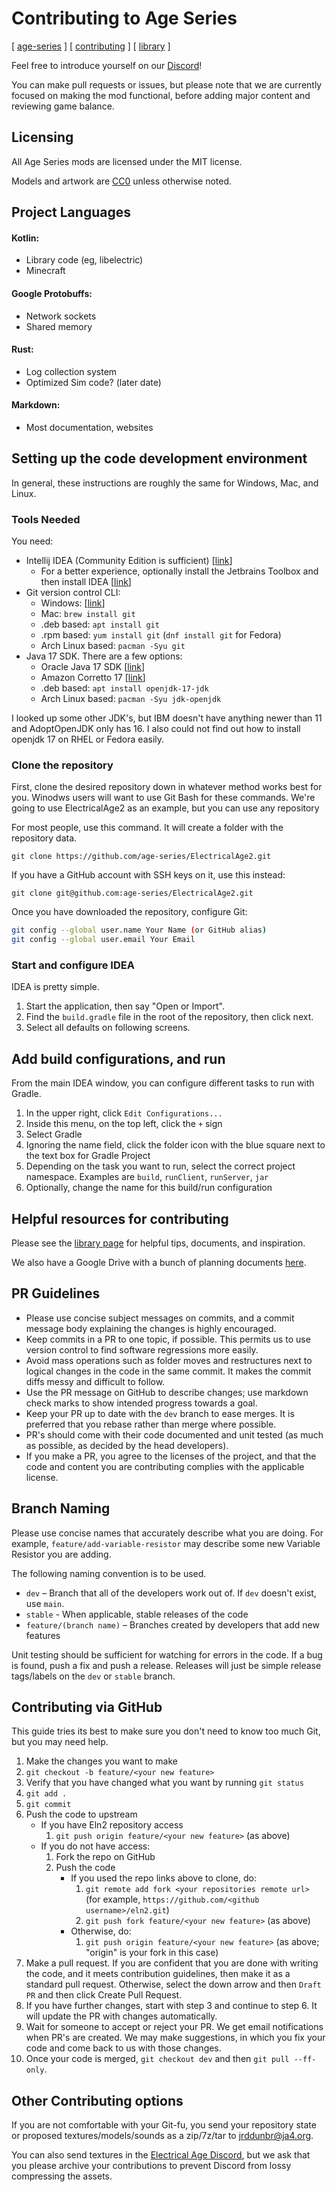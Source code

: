 # Contributing to Age Series

[ [age-series](/) ] [ [contributing](CONTRIBUTING) ] [ [library](LIBRARY) ]

Feel free to introduce yourself on our [Discord](https://discord.gg/YjK2JAD)!

You can make pull requests or issues, but please note that we are currently focused on making the mod functional, before adding major content and reviewing game balance.

## Licensing

All Age Series mods are licensed under the MIT license.

Models and artwork are [CC0](https://creativecommons.org/share-your-work/public-domain/cc0/) unless otherwise noted.

## Project Languages

#### Kotlin:
* Library code (eg, libelectric)
* Minecraft

#### Google Protobuffs:
* Network sockets
* Shared memory

#### Rust:
* Log collection system
* Optimized Sim code? (later date)

#### Markdown:
* Most documentation, websites

## Setting up the code development environment

In general, these instructions are roughly the same for Windows, Mac, and Linux.

### Tools Needed

You need:
* Intellij IDEA (Community Edition is sufficient) [[link](https://www.jetbrains.com/idea/download/)]
    * For a better experience, optionally install the Jetbrains Toolbox and then install IDEA [[link](https://www.jetbrains.com/toolbox-app/)]
* Git version control CLI:
    * Windows: [[link](https://git-scm.com/downloads)]
    * Mac: `brew install git`
    * .deb based: `apt install git`
    * .rpm based: `yum install git` (`dnf install git` for Fedora)
    * Arch Linux based: `pacman -Syu git`
* Java 17 SDK. There are a few options:
    * Oracle Java 17 SDK [[link](https://www.oracle.com/java/technologies/downloads/)]
    * Amazon Corretto 17 [[link](https://docs.aws.amazon.com/corretto/latest/corretto-17-ug/downloads-list.html)]
    * .deb based: `apt install openjdk-17-jdk`
    * Arch Linux based: `pacman -Syu jdk-openjdk`

I looked up some other JDK's, but IBM doesn't have anything newer than 11 and AdoptOpenJDK only has 16. I also could not find out how to install openjdk 17 on RHEL or Fedora easily.

### Clone the repository

First, clone the desired repository down in whatever method works best for you. Winodws users will want to use Git Bash for these commands. We're going to use ElectricalAge2 as an example, but you can use any repository

For most people, use this command. It will create a folder with the repository data.

`git clone https://github.com/age-series/ElectricalAge2.git`

If you have a GitHub account with SSH keys on it, use this instead:

`git clone git@github.com:age-series/ElectricalAge2.git`

Once you have downloaded the repository, configure Git:

```sh
git config --global user.name Your Name (or GitHub alias)
git config --global user.email Your Email
```

### Start and configure IDEA

IDEA is pretty simple.

1. Start the application, then say "Open or Import".
2. Find the `build.gradle` file in the root of the repository, then click next.
3. Select all defaults on following screens.

## Add build configurations, and run

From the main IDEA window, you can configure different tasks to run with Gradle.

1. In the upper right, click `Edit Configurations...`
2. Inside this menu, on the top left, click the `+` sign
3. Select Gradle
4. Ignoring the name field, click the folder icon with the blue square next to the text box for Gradle Project
5. Depending on the task you want to run, select the correct project namespace. Examples are `build`, `runClient`, `runServer`, `jar`
7. Optionally, change the name for this build/run configuration

## Helpful resources for contributing

Please see the [library page](LIBRARY.md) for helpful tips, documents, and inspiration.

We also have a Google Drive with a bunch of planning documents [here](https://drive.google.com/drive/folders/1rWXCEy9EQmKbeYGKnJssirRZnXX0fHkj).

## PR Guidelines

* Please use concise subject messages on commits, and a commit message body explaining the changes is highly encouraged.
* Keep commits in a PR to one topic, if possible. This permits us to use version control to find software regressions more easily.
* Avoid mass operations such as folder moves and restructures next to logical changes in the code in the same commit. It makes the commit diffs messy and difficult to follow.
* Use the PR message on GitHub to describe changes; use markdown check marks to show intended progress towards a goal.
* Keep your PR up to date with the `dev` branch to ease merges. It is preferred that you rebase rather than merge where possible.
* PR's should come with their code documented and unit tested (as much as possible, as decided by the head developers).
* If you make a PR, you agree to the licenses of the project, and that the code and content you are contributing complies with the applicable license.

## Branch Naming

Please use concise names that accurately describe what you are doing.
For example, `feature/add-variable-resistor` may describe some new Variable Resistor you are adding.

The following naming convention is to be used.

* `dev` – Branch that all of the developers work out of. If `dev` doesn't exist, use `main`.
* `stable` - When applicable, stable releases of the code
* `feature/(branch name)` – Branches created by developers that add new features

Unit testing should be sufficient for watching for errors in the code. If a bug is found, push a fix and push a release.
Releases will just be simple release tags/labels on the `dev` or `stable` branch.

## Contributing via GitHub

This guide tries its best to make sure you don't need to know too much Git, but you may need help.

1. Make the changes you want to make
2. `git checkout -b feature/<your new feature>`
3. Verify that you have changed what you want by running `git status`
4. `git add .`
5. `git commit`
6. Push the code to upstream
   * If you have Eln2 repository access
     1. `git push origin feature/<your new feature>` (as above)
   * If you do not have access:
     1. Fork the repo on GitHub
     2. Push the code
        * If you used the repo links above to clone, do:
          1. `git remote add fork <your repositories remote url>` (for example, `https://github.com/<github username>/eln2.git`)
          2. `git push fork feature/<your new feature>` (as above)
        * Otherwise, do:
          1. `git push origin feature/<your new feature>` (as above; "origin" is your fork in this case)
7. Make a pull request. If you are confident that you are done with writing the code, and it meets contribution guidelines, then make it as a standard pull request. Otherwise, select the down arrow and then `Draft PR` and then click Create Pull Request.
8. If you have further changes, start with step 3 and continue to step 6. It will update the PR with changes automatically.
9. Wait for someone to accept or reject your PR. We get email notifications when PR's are created. We may make suggestions, in which you fix your code and come back to us with those changes.
10. Once your code is merged, `git checkout dev` and then `git pull --ff-only`.

## Other Contributing options

If you are not comfortable with your Git-fu, you send your repository state or proposed textures/models/sounds as a zip/7z/tar to [jrddunbr@ja4.org](mailto:jrddunbr@ja4.org).

You can also send textures in the [Electrical Age Discord](https://discord.gg/YjK2JAD), but we ask that you please archive your contributions to prevent Discord from lossy compressing the assets.
